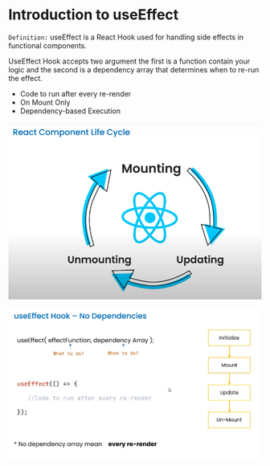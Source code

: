 # Introduction to useEffect

`Definition:` useEffect is a React Hook used for handling side effects in functional components.

UseEffect Hook accepts two argument the first is a function contain your logic and the second is a dependency array that determines when to re-run the effect.

- Code to run after every re-render
- On Mount Only
- Dependency-based Execution

![lifecycle](public/lifecycle.png)

![useEffect](public/useEffect.png)
